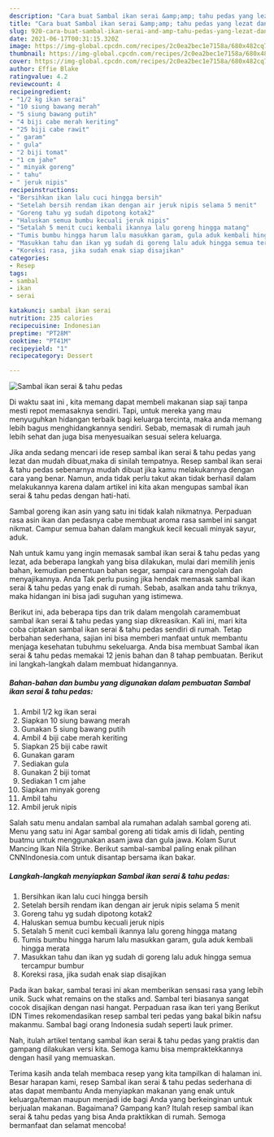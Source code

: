 ```yaml
---
description: "Cara buat Sambal ikan serai &amp;amp; tahu pedas yang lezat dan Mudah Dibuat"
title: "Cara buat Sambal ikan serai &amp;amp; tahu pedas yang lezat dan Mudah Dibuat"
slug: 920-cara-buat-sambal-ikan-serai-and-amp-tahu-pedas-yang-lezat-dan-mudah-dibuat
date: 2021-06-17T00:31:15.320Z
image: https://img-global.cpcdn.com/recipes/2c0ea2bec1e7158a/680x482cq70/sambal-ikan-serai-tahu-pedas-foto-resep-utama.jpg
thumbnail: https://img-global.cpcdn.com/recipes/2c0ea2bec1e7158a/680x482cq70/sambal-ikan-serai-tahu-pedas-foto-resep-utama.jpg
cover: https://img-global.cpcdn.com/recipes/2c0ea2bec1e7158a/680x482cq70/sambal-ikan-serai-tahu-pedas-foto-resep-utama.jpg
author: Effie Blake
ratingvalue: 4.2
reviewcount: 4
recipeingredient:
- "1/2 kg ikan serai"
- "10 siung bawang merah"
- "5 siung bawang putih"
- "4 biji cabe merah keriting"
- "25 biji cabe rawit"
- " garam"
- " gula"
- "2 biji tomat"
- "1 cm jahe"
- " minyak goreng"
- " tahu"
- " jeruk nipis"
recipeinstructions:
- "Bersihkan ikan lalu cuci hingga bersih"
- "Setelah bersih rendam ikan dengan air jeruk nipis selama 5 menit"
- "Goreng tahu yg sudah dipotong kotak2"
- "Haluskan semua bumbu kecuali jeruk nipis"
- "Setalah 5 menit cuci kembali ikannya lalu goreng hingga matang"
- "Tumis bumbu hingga harum lalu masukkan garam, gula aduk kembali hingga merata"
- "Masukkan tahu dan ikan yg sudah di goreng lalu aduk hingga semua tercampur bumbur"
- "Koreksi rasa, jika sudah enak siap disajikan"
categories:
- Resep
tags:
- sambal
- ikan
- serai

katakunci: sambal ikan serai 
nutrition: 235 calories
recipecuisine: Indonesian
preptime: "PT28M"
cooktime: "PT41M"
recipeyield: "1"
recipecategory: Dessert

---
```



![Sambal ikan serai &amp; tahu pedas](https://img-global.cpcdn.com/recipes/2c0ea2bec1e7158a/680x482cq70/sambal-ikan-serai-tahu-pedas-foto-resep-utama.jpg)

Di waktu  saat ini , kita memang dapat membeli makanan siap saji tanpa mesti repot memasaknya sendiri. Tapi, untuk mereka yang mau menyuguhkan hidangan terbaik bagi keluarga tercinta, maka anda memang lebih bagus menghidangkannya sendiri. Sebab, memasak di rumah jauh lebih sehat dan juga bisa menyesuaikan sesuai selera keluarga.

Jika anda sedang mencari ide resep sambal ikan serai &amp; tahu pedas yang lezat dan mudah dibuat,maka di sinilah tempatnya. Resep sambal ikan serai &amp; tahu pedas  sebenarnya mudah dibuat jika kamu melakukannya dengan cara yang benar. Namun, anda tidak perlu takut akan tidak berhasil dalam melakukannya 
karena dalam artikel ini kita akan mengupas sambal ikan serai &amp; tahu pedas dengan hati-hati.  

Sambal goreng ikan asin yang satu ini tidak kalah nikmatnya. Perpaduan rasa asin ikan dan pedasnya cabe membuat aroma rasa sambel ini sangat nikmat. Campur semua bahan dalam mangkuk kecil kecuali minyak sayur, aduk.

Nah untuk kamu yang ingin memasak sambal ikan serai &amp; tahu pedas yang lezat, ada beberapa langkah yang bisa dilakukan, mulai dari memilih jenis bahan, kemudian penentuan bahan segar, sampai cara mengolah dan menyajikannya. Anda Tak perlu pusing jika hendak memasak sambal ikan serai &amp; tahu pedas yang enak di rumah. Sebab, asalkan anda  tahu triknya, maka hidangan ini bisa jadi suguhan yang istimewa.

Berikut ini, ada beberapa tips dan trik dalam mengolah caramembuat sambal ikan serai &amp; tahu pedas yang siap dikreasikan. Kali ini, mari kita coba ciptakan sambal ikan serai &amp; tahu pedas sendiri di rumah. Tetap berbahan sederhana, sajian ini bisa memberi manfaat untuk membantu menjaga kesehatan tubuhmu sekeluarga. Anda bisa membuat Sambal ikan serai &amp; tahu pedas memakai 12 jenis bahan dan 8 tahap pembuatan. Berikut ini langkah-langkah dalam membuat hidangannya.

<!--inarticleads1-->

##### Bahan-bahan dan bumbu yang digunakan dalam pembuatan Sambal ikan serai &amp; tahu pedas:

1. Ambil 1/2 kg ikan serai
1. Siapkan 10 siung bawang merah
1. Gunakan 5 siung bawang putih
1. Ambil 4 biji cabe merah keriting
1. Siapkan 25 biji cabe rawit
1. Gunakan  garam
1. Sediakan  gula
1. Gunakan 2 biji tomat
1. Sediakan 1 cm jahe
1. Siapkan  minyak goreng
1. Ambil  tahu
1. Ambil  jeruk nipis


Salah satu menu andalan sambal ala rumahan adalah sambal goreng ati. Menu yang satu ini Agar sambal goreng ati tidak amis di lidah, penting buatmu untuk menggunakan asam jawa dan gula jawa. Kolam Surut Mancing Ikan Nila Strike. Berikut sambal-sambal paling enak pilihan CNNIndonesia.com untuk disantap bersama ikan bakar. 

<!--inarticleads2-->

##### Langkah-langkah menyiapkan Sambal ikan serai &amp; tahu pedas:

1. Bersihkan ikan lalu cuci hingga bersih
1. Setelah bersih rendam ikan dengan air jeruk nipis selama 5 menit
1. Goreng tahu yg sudah dipotong kotak2
1. Haluskan semua bumbu kecuali jeruk nipis
1. Setalah 5 menit cuci kembali ikannya lalu goreng hingga matang
1. Tumis bumbu hingga harum lalu masukkan garam, gula aduk kembali hingga merata
1. Masukkan tahu dan ikan yg sudah di goreng lalu aduk hingga semua tercampur bumbur
1. Koreksi rasa, jika sudah enak siap disajikan


Pada ikan bakar, sambal terasi ini akan memberikan sensasi rasa yang lebih unik. Suck what remains on the stalks and. Sambal teri biasanya sangat cocok disajikan dengan nasi hangat. Perpaduan rasa ikan teri yang Berikut IDN Times rekomendasikan resep sambal teri pedas yang bakal bikin nafsu makanmu. Sambal bagi orang Indonesia sudah seperti lauk primer. 

Nah, itulah artikel tentang  sambal ikan serai &amp; tahu pedas  yang praktis dan gampang dilakukan versi kita. Semoga kamu bisa mempraktekkannya dengan hasil yang memuaskan. 

Terima kasih anda telah membaca resep yang kita tampilkan di halaman ini. Besar harapan kami, resep  Sambal ikan serai &amp; tahu pedas sederhana di atas dapat membantu Anda menyiapkan makanan yang enak untuk keluarga/teman maupun menjadi ide bagi Anda yang berkeinginan untuk berjualan makanan. Bagaimana? Gampang kan? Itulah resep sambal ikan serai &amp; tahu pedas yang bisa Anda praktikkan di rumah. Semoga bermanfaat dan selamat mencoba!

